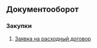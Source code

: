 ## Документооборот

### Закупки

1. [Заявка на расходный договор](zakupki/ЗаявкаНаДоговорРасходная)
